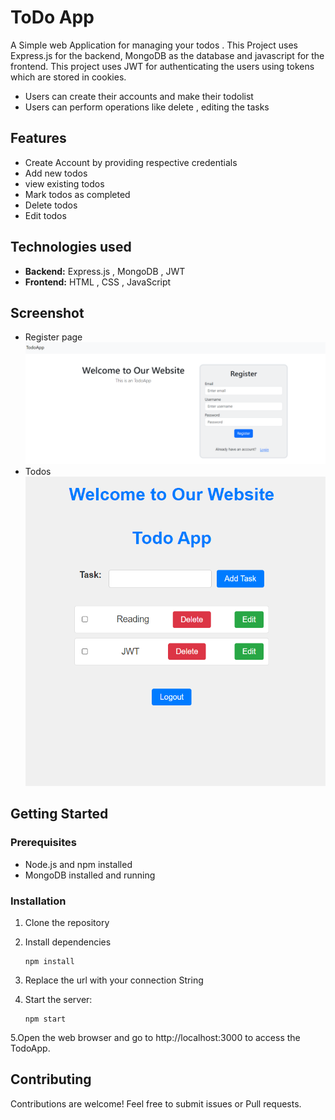 # ToDo App
A Simple web Application for managing your todos . This Project uses Express.js for the backend, MongoDB as the database and javascript for the frontend.
This project uses JWT for authenticating the users using tokens which are stored in cookies.
   - Users can create their accounts and make their todolist
   - Users can perform operations like delete , editing the tasks

## Features

- Create Account by providing respective credentials 
- Add new todos
- view existing todos 
- Mark todos as completed
- Delete todos
- Edit todos

## Technologies used

- **Backend:** Express.js , MongoDB , JWT
- **Frontend:** HTML , CSS , JavaScript

## Screenshot
   - Register page
![Registration Page](images/Register_page.png)
   - Todos
![Todo App Screenshot](images/Todo_Screenshot.png)
## Getting Started

### Prerequisites

- Node.js and npm installed
- MongoDB installed and running


### Installation

1. Clone the repository
   
2. Install dependencies
   
       npm install
3. Replace the url with your connection String
   
4. Start the server:

       npm start
5.Open the web browser and go to http://localhost:3000 to access the TodoApp.


## Contributing

Contributions are welcome! Feel free to submit issues or Pull requests.


